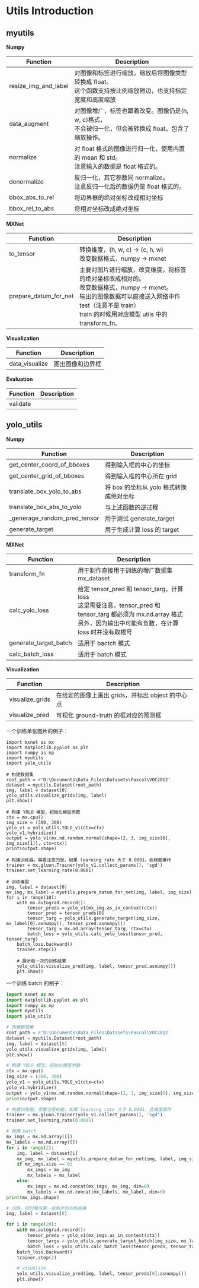 # Utils Introduction

## myutils

**Numpy**

|Function|Description|
|-|-|
|resize_img_and_label|对图像和标签进行缩放，缩放后将图像类型转换成 float。<br/>这个函数支持按比例缩放短边，也支持指定宽度和高度缩放|
|data_augment|对图像增广，标签也跟着改变。图像仍是(h, w, c)格式，<br/>不会被归一化，但会被转换成 float。包含了缩放操作。|
|normalize|对 float 格式的图像进行归一化，使用内置的 mean 和 std。<br/>注意输入的数据是 float 格式的。|
|denormalize|反归一化，其它参数同 normalize。<br/>注意反归一化后的数据仍是 float 格式的。|
|bbox_abs_to_rel|将边界框的绝对坐标改成相对坐标|
|bbox_rel_to_abs|将相对坐标改成绝对坐标|

**MXNet**

|Function|Description|
|-|-|
|to_tensor|转换维度，(h, w, c) -> (c, h, w)<br/>改变数据格式，numpy -> mxnet|
|prepare_datum_for_net|主要对图片进行缩放，改变维度，将标签的绝对坐标改成相对的。<br/>改变数据格式，numpy -> mxnet。<br/>输出的图像数据可以直接送入网络中作 test（注意不是 train）<br/>train 的时候用对应模型 utils 中的 transform_fn。|

**Visualization**

|Function|Description|
|-|-|
|data_visualize|画出图像和边界框|

**Evaluation**

|Function|Description|
|-|-|
|validate||

## yolo_utils

**Numpy**

|Function|Description|
|-|-|
|get_center_coord_of_bboxes|得到输入框的中心的坐标|
|get_center_grid_of_bboxes|得到输入框的中心所在 grid|
|translate_box_yolo_to_abs|将 box 的坐标从 yolo 格式转换成绝对坐标|
|translate_box_abs_to_yolo|与上述函数的逆过程|
|_generage_random_pred_tensor|用于测试 generate_target|
|generate_target|用于生成计算 loss 的 target|

**MXNet**

|Function|Description|
|-|-|
|transform_fn|用于制作直接用于训练的增广数据集 mx_dataset|
|calc_yolo_loss|给定 tensor_pred 和 tensor_targ，计算 loss<br/>这里需要注意，tensor_pred 和 tensor_targ 都必须为 mx.nd.array 格式<br/>另外，因为输出中可能有负数，在计算 loss 时并没有取根号|
|generate_target_batch|适用于 bactch 模式|
|calc_batch_loss|适用于 batch 模式|

**Visualization**

|Function|Description|
|-|-|
|visualize_grids|在给定的图像上画出 grids，并标出 object 的中心点|
|visualize_pred|可视化 ground-truth 的框对应的预测框|

一个训练单张图片的例子：

```{.python .input}
import mxnet as mx
import matplotlib.pyplot as plt
import numpy as np
import myutils
import yolo_utils

# 构建数据集
root_path = r'D:\Documents\Data_Files\Datasets\Pascal\VOC2012'
dataset = myutils.Dataset(root_path)
img, label = dataset[0]
yolo_utils.visualize_grids(img, label)
plt.show()

# 构建 YOLO 模型，初始化模型参数
ctx = mx.cpu()
img_size = (300, 300)
yolo_v1 = yolo_utils.YOLO_v1(ctx=ctx)
yolo_v1.hybridize()
output = yolo_v1(mx.nd.random.normal(shape=(2, 3, img_size[0], img_size[1]), ctx=ctx))
print(output.shape)

# 构建训练器。需要注意的是，如果 learning rate 大于 0.0001，会梯度爆炸
trainer = mx.gluon.Trainer(yolo_v1.collect_params(), 'sgd')
trainer.set_learning_rate(0.0001)

# 训练模型
img, label = dataset[0]
mx_img, mx_label = myutils.prepare_datum_for_net(img, label, img_size)
for i in range(10):
    with mx.autograd.record():
        tensor_preds = yolo_v1(mx_img.as_in_context(ctx))
        tensor_pred = tensor_preds[0]
        tensor_targ = yolo_utils.generate_target(img_size, mx_label[0].asnumpy(), tensor_pred.asnumpy())
        tensor_targ = mx.nd.array(tensor_targ, ctx=ctx)
        batch_loss = yolo_utils.calc_yolo_loss(tensor_pred, tensor_targ)
    batch_loss.backward()
    trainer.step(1)

    # 展示每一次的训练结果
    yolo_utils.visualize_pred(img, label, tensor_pred.asnumpy())
    plt.show()
```

一个训练 batch 的例子：

```python
import mxnet as mx
import matplotlib.pyplot as plt
import numpy as np
import myutils
import yolo_utils

# 构建数据集
root_path = r'D:\Documents\Data_Files\Datasets\Pascal\VOC2012'
dataset = myutils.Dataset(root_path)
img, label = dataset[0]
yolo_utils.visualize_grids(img, label)
plt.show()

# 构建 YOLO 模型，初始化模型参数
ctx = mx.cpu()
img_size = (300, 300)
yolo_v1 = yolo_utils.YOLO_v1(ctx=ctx)
yolo_v1.hybridize()
output = yolo_v1(mx.nd.random.normal(shape=(2, 3, img_size[0], img_size[1]), ctx=ctx))
print(output.shape)

# 构建训练器。需要注意的是，如果 learning rate 大于 0.0001，会梯度爆炸
trainer = mx.gluon.Trainer(yolo_v1.collect_params(), 'sgd')
trainer.set_learning_rate(0.0001)

# 构建 batch
mx_imgs = mx.nd.array([])
mx_labels = mx.nd.array([])
for i in range(2):
    img, label = dataset[i]
    mx_img, mx_label = myutils.prepare_datum_for_net(img, label, img_size)
    if mx_imgs.size == 0:
        mx_imgs = mx_img
        mx_labels = mx_label
    else:
        mx_imgs = mx.nd.concat(mx_imgs, mx_img, dim=0)
        mx_labels = mx.nd.concat(mx_labels, mx_label, dim=0)
print(mx_imgs.shape)

# 训练，同时展示第一张图片的训练结果
img, label = dataset[0]

for i in range(20):
    with mx.autograd.record():
        tensor_preds = yolo_v1(mx_imgs.as_in_context(ctx))
        tensor_targs = yolo_utils.generate_target_batch(img_size, mx_labels, tensor_preds)
        batch_loss = yolo_utils.calc_batch_loss(tensor_preds, tensor_targs)
    batch_loss.backward()
    trainer.step(2)

    # visualize
    yolo_utils.visualize_pred(img, label, tensor_preds[0].asnumpy())
    plt.show()
```
